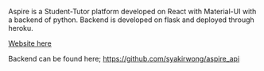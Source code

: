Aspire is a Student-Tutor platform developed on React with Material-UI with a backend of python. Backend is developed on flask and deployed through heroku. 

[Website here](https://aspire-react-app.netlify.app/)

Backend can be found here;
https://github.com/syakirwong/aspire_api
